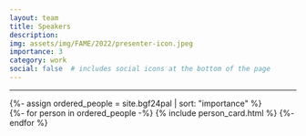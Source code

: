 ```yaml
---
layout: team
title: Speakers
description: 
img: assets/img/FAME/2022/presenter-icon.jpeg
importance: 3
category: work
social: false  # includes social icons at the bottom of the page
---
```

<hr>
<!-- pages/speakers.md -->
<div class="team">
    <!-- Display people -->
    {%- assign ordered_people = site.bgf24pal | sort: "importance" %}
    <!-- Generate cards for each person -->
    <div class="grid">
        {%- for person in ordered_people -%}
            {% include person_card.html %}
        {%- endfor %}
    </div>
    <br>
</div>